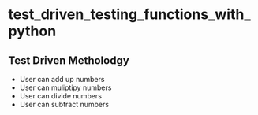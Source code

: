 # test_driven_testing_functions_with_python

## Test Driven Metholodgy 

- User can add up numbers
- User can muliptipy numbers 
- User can divide numbers
- User can subtract numbers
